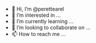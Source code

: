 - 👋 Hi, I’m @perettearel
- 👀 I’m interested in ...
- 🌱 I’m currently learning ...
- 💞️ I’m looking to collaborate on ...
- 📫 How to reach me ...

<!---
perettearel/perettearel is a ✨ special ✨ repository because its `README.md` (this file) appears on your GitHub profile.
You can click the Preview link to take a look at your changes.
--->
